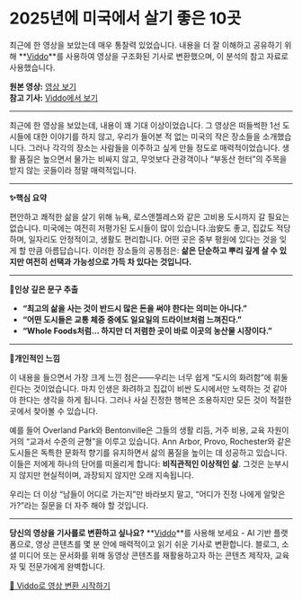 # 2025년에 미국에서 살기 좋은 10곳

최근에 한 영상을 보았는데 매우 통찰력 있었습니다. 내용을 더 잘 이해하고 공유하기 위해 **[Viddo](https://viddo.pro/)**를 사용하여 영상을 구조화된 기사로 변환했으며, 이 분석의 참고 자료로 사용했습니다.

**원본 영상:** [영상 보기](https://www.youtube.com/watch?v=Idl-FA_GMmM)  
**참고 기사:** [Viddo에서 보기](https://viddo.pro/zh/video-result/d02dc021-7d07-4a13-a5a5-0e6a569bb036)

---

최근에 한 영상을 보았는데, 내용이 꽤 기대 이상이었습니다. 그 영상은 떠들썩한 1선 도시들에 대한 이야기를 하지 않고, 우리가 들어본 적 없는 미국의 작은 장소들을 소개했습니다. 그러나 각각의 장소는 사람들을 이주하고 싶게 만들 정도로 매력적이었습니다. 생활 품질은 높으면서 물가는 비싸지 않고, 무엇보다 관광객이나 “부동산 헌터”의 주목을 받지 않는 곳들이라 정말 매력적입니다.

---

**✨핵심 요약**

편안하고 쾌적한 삶을 살기 위해 뉴욕, 로스앤젤레스와 같은 고비용 도시까지 갈 필요는 없습니다. 미국에는 여전히 저평가된 도시들이 많이 있습니다.治安도 좋고, 집값도 적당하며, 일자리도 안정적이고, 생활도 편리합니다. 어떤 곳은 중부 평원에 있다는 것을 잊게 할 만큼 아름답습니다. 이러한 장소들의 공통점은: **삶은 단순하고 뿌리 깊게 살 수 있지만 여전히 선택과 가능성으로 가득 차 있다는 것입니다.**

---

**🎯인상 깊은 문구 추출**

- **“최고의 삶을 사는 것이 반드시 많은 돈을 써야 한다는 의미는 아니다.”**
- **“어떤 도시들은 교통 체증 중에도 일요일의 드라이브처럼 느껴진다.”**
- **“Whole Foods처럼... 하지만 더 저렴한 곳이 바로 이곳의 농산물 시장이다.”**

---

**🧠개인적인 느낌**

이 내용을 들으면서 가장 크게 느낀 점은——우리는 너무 쉽게 “도시의 화려함”에 휘둘린다는 것이었습니다. 마치 인생은 화려하고 집값이 비싼 도시에서만 노력하는 것 같아야 한다는 생각을 하게 됩니다. 그러나 사실 진정한 행복은 조용하지만 모든 것이 적절한 곳에서 찾아볼 수 있습니다.

예를 들어 Overland Park와 Bentonville은 그들의 생활 리듬, 거주 비용, 교육 자원이 거의 “교과서 수준의 균형”을 이루고 있습니다. Ann Arbor, Provo, Rochester와 같은 도시들은 독특한 문화적 향기를 유지하면서 삶의 품질을 높이는 데 성공하고 있습니다. 이들은 저에게 하나의 단어를 떠올리게 합니다: **비직관적인 이상적인 삶**. 그것은 눈부시지 않지만 현실적이며, 과장되지 않지만 오래 지속됩니다.

우리는 더 이상 “남들이 어디로 가는지”만 바라보지 말고, “어디가 진정 나에게 알맞은가?”라는 질문을 더 자주 해야 할 것입니다.

---

**당신의 영상을 기사를로 변환하고 싶나요?** **[Viddo](https://viddo.pro/)**를 사용해 보세요 - AI 기반 플랫폼으로, 영상 콘텐츠를 몇 분 안에 매력적이고 읽기 쉬운 기사로 변환합니다. 블로그, 소셜 미디어 또는 문서화를 위해 동영상 콘텐츠를 재활용하고자 하는 콘텐츠 제작자, 교육자 및 전문가에게 완벽합니다.

[🚀 Viddo로 영상 변환 시작하기](https://viddo.pro/)